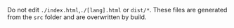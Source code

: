 Do not edit ``./index.html``,``./[lang].html`` or ``dist/*``. 
These files are generated from the ``src`` folder and are overwritten by build.
